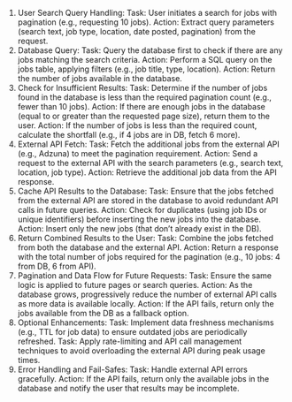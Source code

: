 1. User Search Query Handling:
   Task: User initiates a search for jobs with pagination (e.g., requesting 10 jobs).
   Action: Extract query parameters (search text, job type, location, date posted, pagination) from the request.
2. Database Query:
   Task: Query the database first to check if there are any jobs matching the search criteria.
   Action: Perform a SQL query on the jobs table, applying filters (e.g., job title, type, location).
   Action: Return the number of jobs available in the database.
3. Check for Insufficient Results:
   Task: Determine if the number of jobs found in the database is less than the required pagination count (e.g., fewer than 10 jobs).
   Action: If there are enough jobs in the database (equal to or greater than the requested page size), return them to the user.
   Action: If the number of jobs is less than the required count, calculate the shortfall (e.g., if 4 jobs are in DB, fetch 6 more).
4. External API Fetch:
   Task: Fetch the additional jobs from the external API (e.g., Adzuna) to meet the pagination requirement.
   Action: Send a request to the external API with the search parameters (e.g., search text, location, job type).
   Action: Retrieve the additional job data from the API response.
5. Cache API Results to the Database:
   Task: Ensure that the jobs fetched from the external API are stored in the database to avoid redundant API calls in future queries.
   Action: Check for duplicates (using job IDs or unique identifiers) before inserting the new jobs into the database.
   Action: Insert only the new jobs (that don’t already exist in the DB).
6. Return Combined Results to the User:
   Task: Combine the jobs fetched from both the database and the external API.
   Action: Return a response with the total number of jobs required for the pagination (e.g., 10 jobs: 4 from DB, 6 from API).
7. Pagination and Data Flow for Future Requests:
   Task: Ensure the same logic is applied to future pages or search queries.
   Action: As the database grows, progressively reduce the number of external API calls as more data is available locally.
   Action: If the API fails, return only the jobs available from the DB as a fallback option.
8. Optional Enhancements:
   Task: Implement data freshness mechanisms (e.g., TTL for job data) to ensure outdated jobs are periodically refreshed.
   Task: Apply rate-limiting and API call management techniques to avoid overloading the external API during peak usage times.
9. Error Handling and Fail-Safes:
   Task: Handle external API errors gracefully.
   Action: If the API fails, return only the available jobs in the database and notify the user that results may be incomplete.
